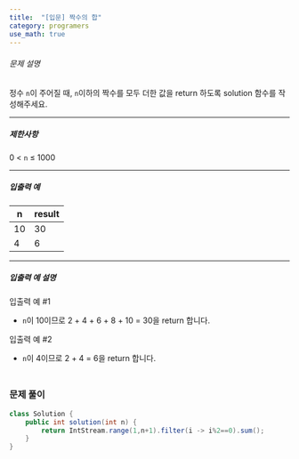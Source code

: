 ```yaml
---
title:  "[입문] 짝수의 합"
category: programers
use_math: true
---
```




###### 문제 설명

정수 `n`이 주어질 때, `n`이하의 짝수를 모두 더한 값을 return 하도록 solution 함수를 작성해주세요.

------

##### 제한사항

0 < `n` ≤ 1000

------

##### 입출력 예

| n    | result |
| ---- | ------ |
| 10   | 30     |
| 4    | 6      |

------

##### 입출력 예 설명

입출력 예 #1

- `n`이 10이므로 2 + 4 + 6 + 8 + 10 = 30을 return 합니다.

입출력 예 #2

- `n`이 4이므로 2 + 4 = 6을 return 합니다.



### <br>문제 풀이 

```java
class Solution {
    public int solution(int n) {
        return IntStream.range(1,n+1).filter(i -> i%2==0).sum();
    }
}
```





